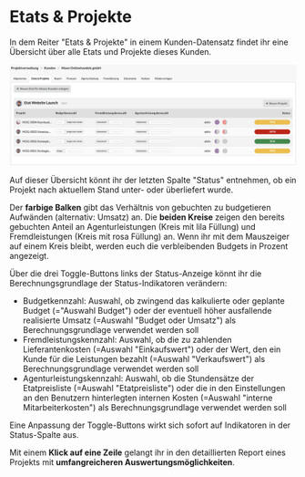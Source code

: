 # Etats & Projekte

In dem Reiter "Etats & Projekte" in einem Kunden-Datensatz findet ihr eine Übersicht über alle Etats und Projekte dieses Kunden. 

![](../../.gitbook/assets/bildschirmfoto-2020-01-13-um-10.05.39.png)

Auf dieser Übersicht könnt ihr der letzten Spalte "Status" entnehmen, ob ein Projekt nach aktuellem Stand unter- oder überliefert wurde. 

Der **farbige Balken** gibt das Verhältnis von gebuchten zu budgetieren Aufwänden \(alternativ: Umsatz\) an. Die **beiden Kreise** zeigen den bereits gebuchten Anteil an Agenturleistungen \(Kreis mit lila Füllung\) und Fremdleistungen \(Kreis mit rosa Füllung\) an. Wenn ihr mit dem Mauszeiger auf einem Kreis bleibt, werden euch die verbleibenden Budgets in Prozent angezeigt.

Über die drei Toggle-Buttons links der Status-Anzeige könnt ihr die Berechnungsgrundlage der Status-Indikatoren verändern:

* Budgetkennzahl: Auswahl, ob zwingend das kalkulierte oder geplante Budget \(="Auswahl Budget"\) oder der eventuell höher ausfallende realisierte Umsatz \(=Auswahl "Budget oder Umsatz"\) als Berechnungsgrundlage verwendet werden soll
* Fremdleistungskennzahl: Auswahl, ob die zu zahlenden Lieferantenkosten \(=Auswahl "Einkaufswert"\) oder der Wert, den ein Kunde für die Leistungen bezahlt \(=Auswahl "Verkaufswert"\) als Berechnungsgrundlage verwendet werden soll
* Agenturleistungskennzahl: Auswahl, ob die Stundensätze der Etatpreisliste \(=Auswahl "Etatpreisliste"\) oder die in den Einstellungen an den Benutzern hinterlegten internen Kosten \(=Auswahl "interne Mitarbeiterkosten"\) als Berechnungsgrundlage verwendet werden soll

Eine Anpassung der Toggle-Buttons wirkt sich sofort auf Indikatoren in der Status-Spalte aus.

Mit einem **Klick auf eine Zeile** gelangt ihr in den detaillierten Report eines Projekts mit **umfangreicheren Auswertungsmöglichkeiten**. 

